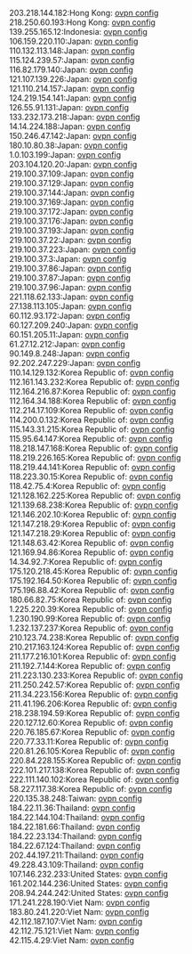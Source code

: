 203.218.144.182:Hong Kong: [ovpn config](vpn/203_218_144_182.ovpn)  
218.250.60.193:Hong Kong: [ovpn config](vpn/218_250_60_193.ovpn)  
139.255.165.12:Indonesia: [ovpn config](vpn/139_255_165_12.ovpn)  
106.159.220.110:Japan: [ovpn config](vpn/106_159_220_110.ovpn)  
110.132.113.148:Japan: [ovpn config](vpn/110_132_113_148.ovpn)  
115.124.239.57:Japan: [ovpn config](vpn/115_124_239_57.ovpn)  
116.82.179.140:Japan: [ovpn config](vpn/116_82_179_140.ovpn)  
121.107.139.226:Japan: [ovpn config](vpn/121_107_139_226.ovpn)  
121.110.214.157:Japan: [ovpn config](vpn/121_110_214_157.ovpn)  
124.219.154.141:Japan: [ovpn config](vpn/124_219_154_141.ovpn)  
126.55.91.131:Japan: [ovpn config](vpn/126_55_91_131.ovpn)  
133.232.173.218:Japan: [ovpn config](vpn/133_232_173_218.ovpn)  
14.14.224.188:Japan: [ovpn config](vpn/14_14_224_188.ovpn)  
150.246.47.142:Japan: [ovpn config](vpn/150_246_47_142.ovpn)  
180.10.80.38:Japan: [ovpn config](vpn/180_10_80_38.ovpn)  
1.0.103.199:Japan: [ovpn config](vpn/1_0_103_199.ovpn)  
203.104.120.20:Japan: [ovpn config](vpn/203_104_120_20.ovpn)  
219.100.37.109:Japan: [ovpn config](vpn/219_100_37_109.ovpn)  
219.100.37.129:Japan: [ovpn config](vpn/219_100_37_129.ovpn)  
219.100.37.144:Japan: [ovpn config](vpn/219_100_37_144.ovpn)  
219.100.37.169:Japan: [ovpn config](vpn/219_100_37_169.ovpn)  
219.100.37.172:Japan: [ovpn config](vpn/219_100_37_172.ovpn)  
219.100.37.176:Japan: [ovpn config](vpn/219_100_37_176.ovpn)  
219.100.37.193:Japan: [ovpn config](vpn/219_100_37_193.ovpn)  
219.100.37.22:Japan: [ovpn config](vpn/219_100_37_22.ovpn)  
219.100.37.223:Japan: [ovpn config](vpn/219_100_37_223.ovpn)  
219.100.37.3:Japan: [ovpn config](vpn/219_100_37_3.ovpn)  
219.100.37.86:Japan: [ovpn config](vpn/219_100_37_86.ovpn)  
219.100.37.87:Japan: [ovpn config](vpn/219_100_37_87.ovpn)  
219.100.37.96:Japan: [ovpn config](vpn/219_100_37_96.ovpn)  
221.118.62.133:Japan: [ovpn config](vpn/221_118_62_133.ovpn)  
27.138.113.105:Japan: [ovpn config](vpn/27_138_113_105.ovpn)  
60.112.93.172:Japan: [ovpn config](vpn/60_112_93_172.ovpn)  
60.127.209.240:Japan: [ovpn config](vpn/60_127_209_240.ovpn)  
60.151.205.11:Japan: [ovpn config](vpn/60_151_205_11.ovpn)  
61.27.12.212:Japan: [ovpn config](vpn/61_27_12_212.ovpn)  
90.149.8.248:Japan: [ovpn config](vpn/90_149_8_248.ovpn)  
92.202.247.229:Japan: [ovpn config](vpn/92_202_247_229.ovpn)  
110.14.129.132:Korea Republic of: [ovpn config](vpn/110_14_129_132.ovpn)  
112.161.143.232:Korea Republic of: [ovpn config](vpn/112_161_143_232.ovpn)  
112.164.216.87:Korea Republic of: [ovpn config](vpn/112_164_216_87.ovpn)  
112.164.34.188:Korea Republic of: [ovpn config](vpn/112_164_34_188.ovpn)  
112.214.17.109:Korea Republic of: [ovpn config](vpn/112_214_17_109.ovpn)  
114.200.0.132:Korea Republic of: [ovpn config](vpn/114_200_0_132.ovpn)  
115.143.31.215:Korea Republic of: [ovpn config](vpn/115_143_31_215.ovpn)  
115.95.64.147:Korea Republic of: [ovpn config](vpn/115_95_64_147.ovpn)  
118.218.147.168:Korea Republic of: [ovpn config](vpn/118_218_147_168.ovpn)  
118.219.226.165:Korea Republic of: [ovpn config](vpn/118_219_226_165.ovpn)  
118.219.44.141:Korea Republic of: [ovpn config](vpn/118_219_44_141.ovpn)  
118.223.30.15:Korea Republic of: [ovpn config](vpn/118_223_30_15.ovpn)  
118.42.75.4:Korea Republic of: [ovpn config](vpn/118_42_75_4.ovpn)  
121.128.162.225:Korea Republic of: [ovpn config](vpn/121_128_162_225.ovpn)  
121.139.68.238:Korea Republic of: [ovpn config](vpn/121_139_68_238.ovpn)  
121.146.202.10:Korea Republic of: [ovpn config](vpn/121_146_202_10.ovpn)  
121.147.218.29:Korea Republic of: [ovpn config](vpn/121_147_218_29.ovpn)  
121.147.218.29:Korea Republic of: [ovpn config](vpn/121_147_218_29.ovpn)  
121.148.63.42:Korea Republic of: [ovpn config](vpn/121_148_63_42.ovpn)  
121.169.94.86:Korea Republic of: [ovpn config](vpn/121_169_94_86.ovpn)  
14.34.92.7:Korea Republic of: [ovpn config](vpn/14_34_92_7.ovpn)  
175.120.218.45:Korea Republic of: [ovpn config](vpn/175_120_218_45.ovpn)  
175.192.164.50:Korea Republic of: [ovpn config](vpn/175_192_164_50.ovpn)  
175.196.88.42:Korea Republic of: [ovpn config](vpn/175_196_88_42.ovpn)  
180.66.82.75:Korea Republic of: [ovpn config](vpn/180_66_82_75.ovpn)  
1.225.220.39:Korea Republic of: [ovpn config](vpn/1_225_220_39.ovpn)  
1.230.190.99:Korea Republic of: [ovpn config](vpn/1_230_190_99.ovpn)  
1.232.137.237:Korea Republic of: [ovpn config](vpn/1_232_137_237.ovpn)  
210.123.74.238:Korea Republic of: [ovpn config](vpn/210_123_74_238.ovpn)  
210.217.163.124:Korea Republic of: [ovpn config](vpn/210_217_163_124.ovpn)  
211.177.216.101:Korea Republic of: [ovpn config](vpn/211_177_216_101.ovpn)  
211.192.7.144:Korea Republic of: [ovpn config](vpn/211_192_7_144.ovpn)  
211.223.130.233:Korea Republic of: [ovpn config](vpn/211_223_130_233.ovpn)  
211.250.242.57:Korea Republic of: [ovpn config](vpn/211_250_242_57.ovpn)  
211.34.223.156:Korea Republic of: [ovpn config](vpn/211_34_223_156.ovpn)  
211.41.196.206:Korea Republic of: [ovpn config](vpn/211_41_196_206.ovpn)  
218.238.194.59:Korea Republic of: [ovpn config](vpn/218_238_194_59.ovpn)  
220.127.12.60:Korea Republic of: [ovpn config](vpn/220_127_12_60.ovpn)  
220.76.185.67:Korea Republic of: [ovpn config](vpn/220_76_185_67.ovpn)  
220.77.33.11:Korea Republic of: [ovpn config](vpn/220_77_33_11.ovpn)  
220.81.26.105:Korea Republic of: [ovpn config](vpn/220_81_26_105.ovpn)  
220.84.228.155:Korea Republic of: [ovpn config](vpn/220_84_228_155.ovpn)  
222.101.217.138:Korea Republic of: [ovpn config](vpn/222_101_217_138.ovpn)  
222.111.140.102:Korea Republic of: [ovpn config](vpn/222_111_140_102.ovpn)  
58.227.117.38:Korea Republic of: [ovpn config](vpn/58_227_117_38.ovpn)  
220.135.38.248:Taiwan: [ovpn config](vpn/220_135_38_248.ovpn)  
184.22.11.36:Thailand: [ovpn config](vpn/184_22_11_36.ovpn)  
184.22.144.104:Thailand: [ovpn config](vpn/184_22_144_104.ovpn)  
184.22.181.66:Thailand: [ovpn config](vpn/184_22_181_66.ovpn)  
184.22.23.134:Thailand: [ovpn config](vpn/184_22_23_134.ovpn)  
184.22.67.124:Thailand: [ovpn config](vpn/184_22_67_124.ovpn)  
202.44.197.211:Thailand: [ovpn config](vpn/202_44_197_211.ovpn)  
49.228.43.109:Thailand: [ovpn config](vpn/49_228_43_109.ovpn)  
107.146.232.233:United States: [ovpn config](vpn/107_146_232_233.ovpn)  
161.202.144.236:United States: [ovpn config](vpn/161_202_144_236.ovpn)  
208.94.244.242:United States: [ovpn config](vpn/208_94_244_242.ovpn)  
171.241.228.190:Viet Nam: [ovpn config](vpn/171_241_228_190.ovpn)  
183.80.241.220:Viet Nam: [ovpn config](vpn/183_80_241_220.ovpn)  
42.112.187.107:Viet Nam: [ovpn config](vpn/42_112_187_107.ovpn)  
42.112.75.121:Viet Nam: [ovpn config](vpn/42_112_75_121.ovpn)  
42.115.4.29:Viet Nam: [ovpn config](vpn/42_115_4_29.ovpn)  
